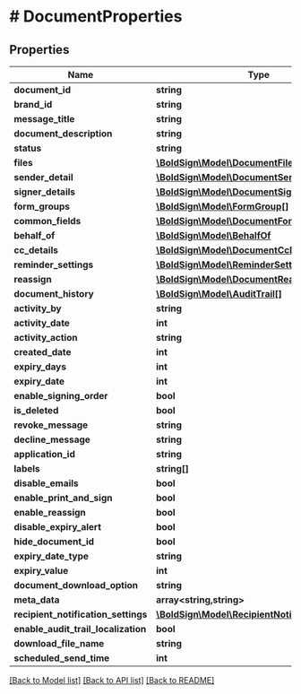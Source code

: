 # # DocumentProperties

## Properties

Name | Type | Description | Notes
------------ | ------------- | ------------- | -------------
**document_id** | **string** |  | [optional]
**brand_id** | **string** |  | [optional]
**message_title** | **string** |  | [optional]
**document_description** | **string** |  | [optional]
**status** | **string** |  | [optional]
**files** | [**\BoldSign\Model\DocumentFiles[]**](DocumentFiles.md) |  | [optional]
**sender_detail** | [**\BoldSign\Model\DocumentSenderDetail**](DocumentSenderDetail.md) |  | [optional]
**signer_details** | [**\BoldSign\Model\DocumentSignerDetails[]**](DocumentSignerDetails.md) |  | [optional]
**form_groups** | [**\BoldSign\Model\FormGroup[]**](FormGroup.md) |  | [optional]
**common_fields** | [**\BoldSign\Model\DocumentFormFields[]**](DocumentFormFields.md) |  | [optional]
**behalf_of** | [**\BoldSign\Model\BehalfOf**](BehalfOf.md) |  | [optional]
**cc_details** | [**\BoldSign\Model\DocumentCcDetails[]**](DocumentCcDetails.md) |  | [optional]
**reminder_settings** | [**\BoldSign\Model\ReminderSettings**](ReminderSettings.md) |  | [optional]
**reassign** | [**\BoldSign\Model\DocumentReassign[]**](DocumentReassign.md) |  | [optional]
**document_history** | [**\BoldSign\Model\AuditTrail[]**](AuditTrail.md) |  | [optional]
**activity_by** | **string** |  | [optional]
**activity_date** | **int** |  | [optional]
**activity_action** | **string** |  | [optional]
**created_date** | **int** |  | [optional]
**expiry_days** | **int** |  | [optional]
**expiry_date** | **int** |  | [optional]
**enable_signing_order** | **bool** |  | [optional]
**is_deleted** | **bool** |  | [optional]
**revoke_message** | **string** |  | [optional]
**decline_message** | **string** |  | [optional]
**application_id** | **string** |  | [optional]
**labels** | **string[]** |  | [optional]
**disable_emails** | **bool** |  | [optional]
**enable_print_and_sign** | **bool** |  | [optional]
**enable_reassign** | **bool** |  | [optional]
**disable_expiry_alert** | **bool** |  | [optional]
**hide_document_id** | **bool** |  | [optional]
**expiry_date_type** | **string** |  | [optional]
**expiry_value** | **int** |  | [optional]
**document_download_option** | **string** |  | [optional]
**meta_data** | **array<string,string>** |  | [optional]
**recipient_notification_settings** | [**\BoldSign\Model\RecipientNotificationSettings**](RecipientNotificationSettings.md) |  | [optional]
**enable_audit_trail_localization** | **bool** |  | [optional]
**download_file_name** | **string** |  | [optional]
**scheduled_send_time** | **int** |  | [optional]

[[Back to Model list]](../../README.md#models) [[Back to API list]](../../README.md#endpoints) [[Back to README]](../../README.md)
